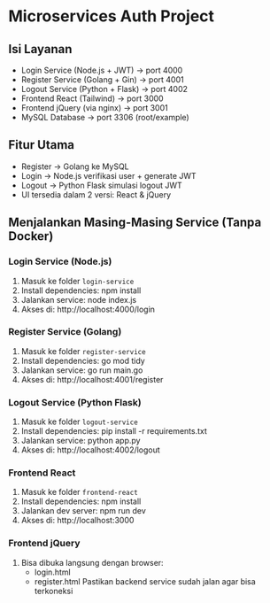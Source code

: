 
# Microservices Auth Project

## Isi Layanan
- Login Service (Node.js + JWT)        → port 4000
- Register Service (Golang + Gin)      → port 4001
- Logout Service (Python + Flask)      → port 4002
- Frontend React (Tailwind)            → port 3000
- Frontend jQuery (via nginx)          → port 3001
- MySQL Database                       → port 3306 (root/example)

## Fitur Utama
- Register → Golang ke MySQL
- Login → Node.js verifikasi user + generate JWT
- Logout → Python Flask simulasi logout JWT
- UI tersedia dalam 2 versi: React & jQuery


## Menjalankan Masing-Masing Service (Tanpa Docker)

### Login Service (Node.js)
1. Masuk ke folder `login-service`
2. Install dependencies:
   npm install
3. Jalankan service:
   node index.js
4. Akses di: http://localhost:4000/login

### Register Service (Golang)
1. Masuk ke folder `register-service`
2. Install dependencies:
   go mod tidy
3. Jalankan service:
   go run main.go
4. Akses di: http://localhost:4001/register

### Logout Service (Python Flask)
1. Masuk ke folder `logout-service`
2. Install dependencies:
   pip install -r requirements.txt
3. Jalankan service:
   python app.py
4. Akses di: http://localhost:4002/logout

### Frontend React
1. Masuk ke folder `frontend-react`
2. Install dependencies:
   npm install
3. Jalankan dev server:
   npm run dev
4. Akses di: http://localhost:3000

### Frontend jQuery
1. Bisa dibuka langsung dengan browser:
   - login.html
   - register.html
   Pastikan backend service sudah jalan agar bisa terkoneksi

